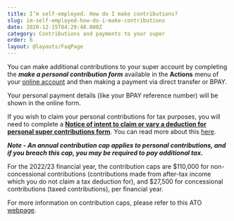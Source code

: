 ```yaml
---
title: I’m self-employed. How do I make contributions?
slug: im-self-employed-how-do-i-make-contributions
date: 2020-12-15T04:29:48.000Z
category: Contributions and payments to your super
order: 6
layout: @layouts/FaqPage
---
```


You can make additional contributions to your super account by completing the **_make a personal contribution form_** available in the **Actions** menu of your [online account](https://my.futuresuper.com.au/) and then making a payment via direct transfer or BPAY.

Your personal payment details (like your BPAY reference number) will be shown in the online form.

If you wish to claim your personal contributions for tax purposes, you will need to complete a **[Notice of intent to claim or vary a deduction for personal super contributions form](http://www.ato.gov.au/uploadedFiles/Content/SPR/downloads/n71121-11-2014_js33406_w.pdf)**. You can read more about this [here](https://www.ato.gov.au/forms/notice-of-intent-to-claim-or-vary-a-deduction-for-personal-super-contributions/).

**_Note - An annual contribution cap applies to personal contributions, and if you breach this cap, you may be required to pay additional tax._**

For the 2022/23 financial year, the contribution caps are $110,000 for non-concessional contributions (contributions made from after-tax income which you do not claim a tax deduction for), and $27,500 for concessional contributions (taxed contributions), per financial year.

For more information on contribution caps, please refer to this ATO [webpage](https://www.ato.gov.au/Individuals/Super/In-detail/Growing-your-super/Super-contributions---too-much-can-mean-extra-tax/).
